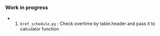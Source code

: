 ### Work in progress

- 1. `bref_schedule.py` : Check overtime by table.header and pass it to calculator function
